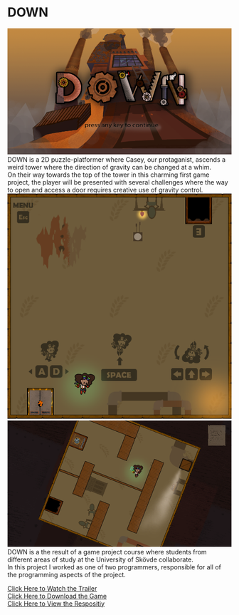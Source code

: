 # DOWN
<img src="images/DOWN_1.png?raw=true"/>
DOWN is a 2D puzzle-platformer where Casey, our protaganist, ascends a weird tower where the direction of gravity can be changed at a whim.<br>
On their way towards the top of the tower in this charming first game project, the player will be presented with several challenges where the way to open and access a door requires creative use of gravity control.
<br>
<img src="images/DOWN_2.png?raw=true"/>
<img src="images/DOWN_3.png?raw=true"/>
<br>
DOWN is a the result of a game project course where students from different areas of study at the University of Skövde collaborate.<br>
In this project I worked as one of two programmers, responsible for all of the programming aspects of the project.

[Click Here to Watch the Trailer](https://drive.google.com/file/d/1zki7kvMJ9mQfKTBASoiMq_2EsmbdPe-I/view?usp=sharing)<br>
[Click Here to Download the Game](https://drive.google.com/file/d/1V7ngUk-L0xeTcyrCg0qIF14bSrtISk1i/view?usp=sharing)<br>
[Click Here to View the Respositiy](https://github.com/DrakirL/DSU18-Spelprojekt-1)

